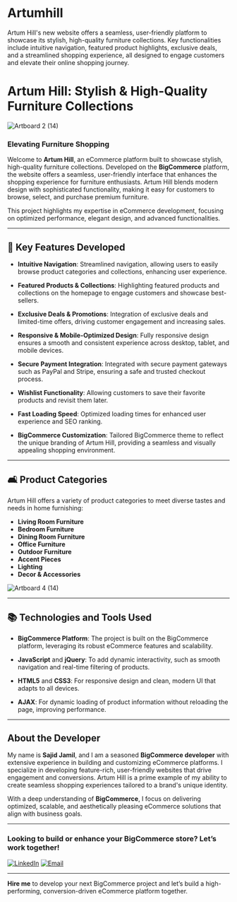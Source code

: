 # Artumhill
Artum Hill's new website offers a seamless, user-friendly platform to showcase its stylish, high-quality furniture collections. Key functionalities include intuitive navigation, featured product highlights, exclusive deals, and a streamlined shopping experience, all designed to engage customers and elevate their online shopping journey.

# Artum Hill: Stylish & High-Quality Furniture Collections

![Artboard 2 (14)](https://github.com/user-attachments/assets/a4ee644e-535d-4982-b43d-6862a32a3758)

### Elevating Furniture Shopping

Welcome to **Artum Hill**, an eCommerce platform built to showcase stylish, high-quality furniture collections. Developed on the **BigCommerce** platform, the website offers a seamless, user-friendly interface that enhances the shopping experience for furniture enthusiasts. Artum Hill blends modern design with sophisticated functionality, making it easy for customers to browse, select, and purchase premium furniture.

This project highlights my expertise in eCommerce development, focusing on optimized performance, elegant design, and advanced functionalities.

---

## 🚀 Key Features Developed

- **Intuitive Navigation**: Streamlined navigation, allowing users to easily browse product categories and collections, enhancing user experience.
  
- **Featured Products & Collections**: Highlighting featured products and collections on the homepage to engage customers and showcase best-sellers.
  
- **Exclusive Deals & Promotions**: Integration of exclusive deals and limited-time offers, driving customer engagement and increasing sales.
  
- **Responsive & Mobile-Optimized Design**: Fully responsive design ensures a smooth and consistent experience across desktop, tablet, and mobile devices.
  
- **Secure Payment Integration**: Integrated with secure payment gateways such as PayPal and Stripe, ensuring a safe and trusted checkout process.
  
- **Wishlist Functionality**: Allowing customers to save their favorite products and revisit them later.
    
- **Fast Loading Speed**: Optimized loading times for enhanced user experience and SEO ranking.
  
- **BigCommerce Customization**: Tailored BigCommerce theme to reflect the unique branding of Artum Hill, providing a seamless and visually appealing shopping environment.

---

## 🛋️ Product Categories

Artum Hill offers a variety of product categories to meet diverse tastes and needs in home furnishing:

- **Living Room Furniture**
- **Bedroom Furniture**
- **Dining Room Furniture**
- **Office Furniture**
- **Outdoor Furniture**
- **Accent Pieces**
- **Lighting**
- **Decor & Accessories**
  
![Artboard 4 (14)](https://github.com/user-attachments/assets/5cfd6127-c9b4-4422-842e-ff14b0778f81)

---

## 📚 Technologies and Tools Used

- **BigCommerce Platform**: The project is built on the BigCommerce platform, leveraging its robust eCommerce features and scalability.
  
- **JavaScript** and **jQuery**: To add dynamic interactivity, such as smooth navigation and real-time filtering of products.
  
- **HTML5** and **CSS3**: For responsive design and clean, modern UI that adapts to all devices.
  
- **AJAX**: For dynamic loading of product information without reloading the page, improving performance.
  
---

## About the Developer

My name is **Sajid Jamil**, and I am a seasoned **BigCommerce developer** with extensive experience in building and customizing eCommerce platforms. I specialize in developing feature-rich, user-friendly websites that drive engagement and conversions. Artum Hill is a prime example of my ability to create seamless shopping experiences tailored to a brand's unique identity.

With a deep understanding of **BigCommerce**, I focus on delivering optimized, scalable, and aesthetically pleasing eCommerce solutions that align with business goals.

---
### Looking to build or enhance your BigCommerce store? Let’s work together! 

[![LinkedIn](https://img.shields.io/badge/LinkedIn-Connect-blue?style=for-the-badge&logo=linkedin)](https://www.linkedin.com/in/sajid-jameel-721256178/)
[![Email](https://img.shields.io/badge/Email-Contact%20Me-orange?style=for-the-badge&logo=gmail)](mailto:sajidjamil.met@gmail.com)

---

**Hire me** to develop your next BigCommerce project and let’s build a high-performing, conversion-driven eCommerce platform together.
